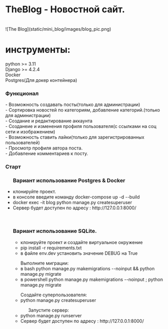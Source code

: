 <h1>TheBlog - Новостной сайт.</h1>
<br>
![The Blog](static/mini_blog/images/blog_pic.png)
<br>

<h1>инструменты:</h1>
python >= 3.11<br>
Django >= 4.2.4<br>
Docker<br>
Postgres(Для докер контейнера)<br>

<h3>Функционал</h3>
- Возможность создавать посты(только для администрации)<br>
- Сортировка новостей по категориям, добавление категорий.(только для администрации)<br>
- Создание и редактирование аккаунта<br>
- Созданеие и изменения профиля пользователя(с ссылками на соц сети и изображением)<br>
- Возможность ставить лайки(только для зарегистрированных пользователей)<br>
- Просмотр профиля автора поста.<br>
- Добавление комментариев к посту.<br>



<h3>Старт</h3>

<ul>
    <h3>Вариант использование Postgres & Docker</h3>
      <li>клонируйте проект.</li>
      <li>в консоле введите команду docker-compose up -d --build</li>
      <li>docker exec -it  blog python manage.py createsuperuser</li>
      <li>Сервер будет доступен по адресу : http://127.0.0.1:8000/</li>
</ul>

<br>

<ul type="a"><h3>Вариант использование SQLite.</h3>
    <ul>
      <li>клонируйте проект и создайте виртуальное окружение</li>
      <li>pip install -r requirements.txt</li>
      <li>в файле env.dev установить значение DEBUG на True</li>
    </ul>
    <ul>Выполните миграции:
        <li>в bash python manage.py makemigrations --noinput && python manage.py migrate</li>
        <li>в powershell python manage.py makemigrations --noinput ; python manage.py migrate</li>
    </ul>
      <ul>
      Создайте суперпользователя:
        <li>python manage.py createsuperuser</li>
        <ul>Запустите сервер:</ul>
        <li>python manage.py runserver</li>
        <li>Сервер будет доступен по адресу : http://127.0.0.1:8000/</li>
      </ul>
</ul>

